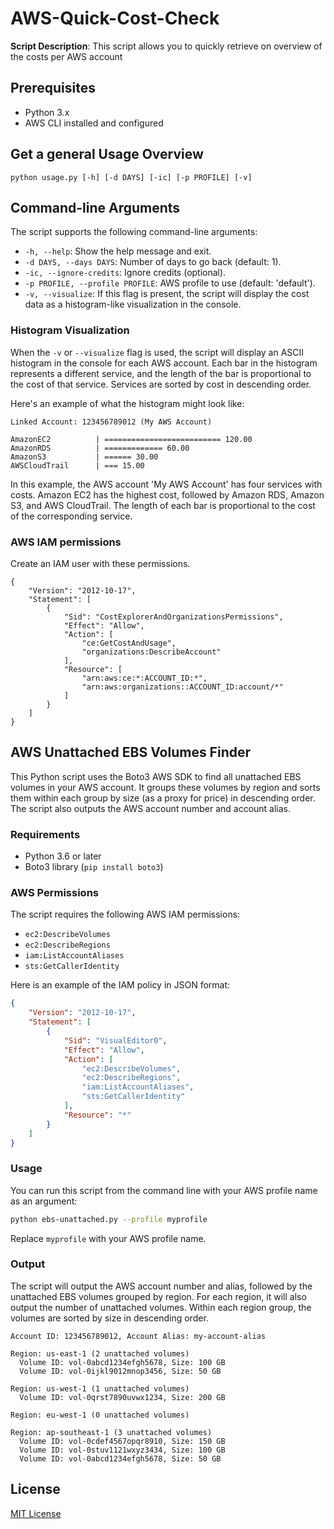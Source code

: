 # AWS-Quick-Cost-Check

**Script Description**: This script allows you to quickly retrieve on overview of the costs per AWS account

## Prerequisites

- Python 3.x
- AWS CLI installed and configured

## Get a general Usage Overview

```
python usage.py [-h] [-d DAYS] [-ic] [-p PROFILE] [-v]
```

## Command-line Arguments

The script supports the following command-line arguments:

- `-h, --help`: Show the help message and exit.
- `-d DAYS, --days DAYS`: Number of days to go back (default: 1).
- `-ic, --ignore-credits`: Ignore credits (optional).
- `-p PROFILE, --profile PROFILE`: AWS profile to use (default: 'default').
- `-v, --visualize`: If this flag is present, the script will display the cost data as a histogram-like visualization in the console.

### Histogram Visualization

When the `-v` or `--visualize` flag is used, the script will display an ASCII histogram in the console for each AWS account. Each bar in the histogram represents a different service, and the length of the bar is proportional to the cost of that service. Services are sorted by cost in descending order.

Here's an example of what the histogram might look like:

```
Linked Account: 123456789012 (My AWS Account)

AmazonEC2          | ========================== 120.00
AmazonRDS          | ============= 60.00
AmazonS3           | ====== 30.00
AWSCloudTrail      | === 15.00
```

In this example, the AWS account 'My AWS Account' has four services with costs. Amazon EC2 has the highest cost, followed by Amazon RDS, Amazon S3, and AWS CloudTrail. The length of each bar is proportional to the cost of the corresponding service.

### AWS IAM permissions
Create an IAM user with these permissions.

```
{
    "Version": "2012-10-17",
    "Statement": [
        {
            "Sid": "CostExplorerAndOrganizationsPermissions",
            "Effect": "Allow",
            "Action": [
                "ce:GetCostAndUsage",
                "organizations:DescribeAccount"
            ],
            "Resource": [
                "arn:aws:ce:*:ACCOUNT_ID:*",
                "arn:aws:organizations::ACCOUNT_ID:account/*"
            ]
        }
    ]
}
```

## AWS Unattached EBS Volumes Finder

This Python script uses the Boto3 AWS SDK to find all unattached EBS volumes in your AWS account. It groups these volumes by region and sorts them within each group by size (as a proxy for price) in descending order. The script also outputs the AWS account number and account alias.

### Requirements

- Python 3.6 or later
- Boto3 library (`pip install boto3`)

### AWS Permissions

The script requires the following AWS IAM permissions:

- `ec2:DescribeVolumes`
- `ec2:DescribeRegions`
- `iam:ListAccountAliases`
- `sts:GetCallerIdentity`

Here is an example of the IAM policy in JSON format:

```json
{
    "Version": "2012-10-17",
    "Statement": [
        {
            "Sid": "VisualEditor0",
            "Effect": "Allow",
            "Action": [
                "ec2:DescribeVolumes",
                "ec2:DescribeRegions",
                "iam:ListAccountAliases",
                "sts:GetCallerIdentity"
            ],
            "Resource": "*"
        }
    ]
}
```

### Usage

You can run this script from the command line with your AWS profile name as an argument:

```bash
python ebs-unattached.py --profile myprofile
```

Replace `myprofile` with your AWS profile name.

### Output

The script will output the AWS account number and alias, followed by the unattached EBS volumes grouped by region. For each region, it will also output the number of unattached volumes. Within each region group, the volumes are sorted by size in descending order.

```
Account ID: 123456789012, Account Alias: my-account-alias

Region: us-east-1 (2 unattached volumes)
  Volume ID: vol-0abcd1234efgh5678, Size: 100 GB
  Volume ID: vol-0ijkl9012mnop3456, Size: 50 GB

Region: us-west-1 (1 unattached volumes)
  Volume ID: vol-0qrst7890uvwx1234, Size: 200 GB

Region: eu-west-1 (0 unattached volumes)

Region: ap-southeast-1 (3 unattached volumes)
  Volume ID: vol-0cdef4567opqr8910, Size: 150 GB
  Volume ID: vol-0stuv1121wxyz3434, Size: 100 GB
  Volume ID: vol-0abcd1234efgh5678, Size: 50 GB
```

## License

[MIT License](LICENSE)
